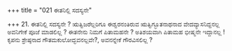 +++
title = "021 ಈತನಿಲ್ಲಿ ಸದಸ್ಯನೇ"

+++
21. ಈತನಿಲ್ಲಿ ಸದಸ್ಯನೇ ? ಋತ್ವಿಜರೆಲ್ಲರಿಗೂ ಈಶ್ವರನಂತಿರುವ ಋತ್ವಿಗ್ಭೂತನಾಥನಾದ ವೇದವ್ಯಾಸನಿದ್ದನಲ್ಲ ಅವನಿಗೇಕೆ ಪೂಜೆ ಮಾಡಲಿಲ್ಲ ? ಈತನೇನು ನಿಮಗೆ ಪಿತಾಮಹನೇ ? ಅತಿಶಯವಾಗಿ ಪಿತಾಮಹ ಭೀಷ್ಮನೇ ಇದ್ದಾನಲ್ಲ ! ಕೃಪನು ಶ್ರೇಷ್ಠನಾದ ಗೌತಮಕುಲೋದ್ಭವನಲ್ಲವೇ?, ಅವನನ್ನೇಕೆ ಗೌರವಿಸಲಿಲ್ಲ ?